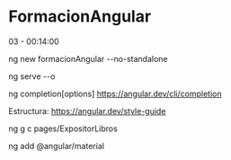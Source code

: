 # FormacionAngular

03 - 00:14:00

ng new formacionAngular --no-standalone

ng serve --o

ng completion[options]
https://angular.dev/cli/completion

Estructura:
https://angular.dev/style-guide

ng g c pages/ExpositorLibros

ng add @angular/material
